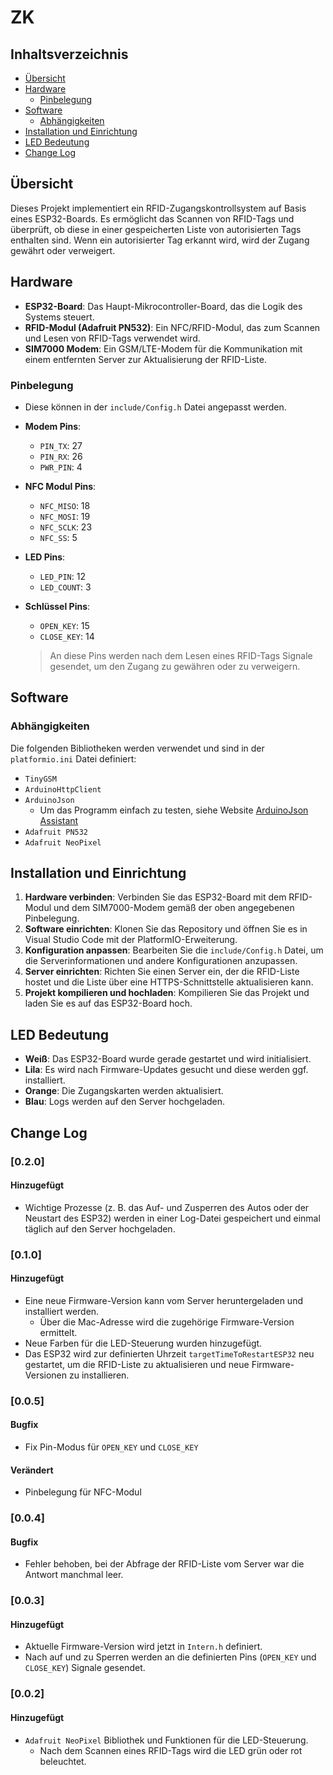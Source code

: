 # ZK

## Inhaltsverzeichnis

- [Übersicht](#übersicht)
- [Hardware](#hardware)
  - [Pinbelegung](#pinbelegung)
- [Software](#software)
  - [Abhängigkeiten](#abhängigkeiten)
- [Installation und Einrichtung](#installation-und-einrichtung)
- [LED Bedeutung](#led-bedeutung)
- [Change Log](#change-log)

## Übersicht

Dieses Projekt implementiert ein RFID-Zugangskontrollsystem auf Basis eines ESP32-Boards. Es ermöglicht das Scannen von RFID-Tags und überprüft, ob diese in einer gespeicherten Liste von autorisierten Tags enthalten sind. Wenn ein autorisierter Tag erkannt wird, wird der Zugang gewährt oder verweigert.

## Hardware

- **ESP32-Board**: Das Haupt-Mikrocontroller-Board, das die Logik des Systems steuert.
- **RFID-Modul (Adafruit PN532)**: Ein NFC/RFID-Modul, das zum Scannen und Lesen von RFID-Tags verwendet wird.
- **SIM7000 Modem**: Ein GSM/LTE-Modem für die Kommunikation mit einem entfernten Server zur Aktualisierung der RFID-Liste.

### Pinbelegung

- Diese können in der `include/Config.h` Datei angepasst werden.

- **Modem Pins**:
  - `PIN_TX`: 27
  - `PIN_RX`: 26
  - `PWR_PIN`: 4

- **NFC Modul Pins**:
  - `NFC_MISO`: 18
  - `NFC_MOSI`: 19
  - `NFC_SCLK`: 23
  - `NFC_SS`: 5

- **LED Pins**:
  - `LED_PIN`: 12
  - `LED_COUNT`: 3

- **Schlüssel Pins**:
  - `OPEN_KEY`: 15
  - `CLOSE_KEY`: 14
  > An diese Pins werden nach dem Lesen eines RFID-Tags Signale gesendet, um den Zugang zu gewähren oder zu verweigern.

## Software

### Abhängigkeiten

Die folgenden Bibliotheken werden verwendet und sind in der `platformio.ini` Datei definiert:

- `TinyGSM`
- `ArduinoHttpClient`
- `ArduinoJson`
  - Um das Programm einfach zu testen, siehe Website [ArduinoJson Assistant](https://arduinojson.org/v7/assistant/)
- `Adafruit PN532`
- `Adafruit NeoPixel`

## Installation und Einrichtung

1. **Hardware verbinden**: Verbinden Sie das ESP32-Board mit dem RFID-Modul und dem SIM7000-Modem gemäß der oben angegebenen Pinbelegung.
2. **Software einrichten**: Klonen Sie das Repository und öffnen Sie es in Visual Studio Code mit der PlatformIO-Erweiterung.
3. **Konfiguration anpassen**: Bearbeiten Sie die `include/Config.h` Datei, um die Serverinformationen und andere Konfigurationen anzupassen.
4. **Server einrichten**: Richten Sie einen Server ein, der die RFID-Liste hostet und die Liste über eine HTTPS-Schnittstelle aktualisieren kann.
5. **Projekt kompilieren und hochladen**: Kompilieren Sie das Projekt und laden Sie es auf das ESP32-Board hoch.

## LED Bedeutung

- **Weiß**: Das ESP32-Board wurde gerade gestartet und wird initialisiert.
- **Lila**: Es wird nach Firmware-Updates gesucht und diese werden ggf. installiert.
- **Orange**: Die Zugangskarten werden aktualisiert.
- **Blau**: Logs werden auf den Server hochgeladen.

## Change Log

### [0.2.0]

#### Hinzugefügt

- Wichtige Prozesse (z. B. das Auf- und Zusperren des Autos oder der Neustart des ESP32) werden in einer Log-Datei gespeichert und einmal täglich auf den Server hochgeladen.

### [0.1.0]

#### Hinzugefügt

- Eine neue Firmware-Version kann vom Server heruntergeladen und installiert werden.
  - Über die Mac-Adresse wird die zugehörige Firmware-Version ermittelt.
- Neue Farben für die LED-Steuerung wurden hinzugefügt.
- Das ESP32 wird zur definierten Uhrzeit `targetTimeToRestartESP32` neu gestartet, um die RFID-Liste zu aktualisieren und neue Firmware-Versionen zu installieren.

### [0.0.5]

#### Bugfix

- Fix Pin-Modus für `OPEN_KEY` und `CLOSE_KEY`

#### Verändert

- Pinbelegung für NFC-Modul

### [0.0.4]

#### Bugfix

- Fehler behoben, bei der Abfrage der RFID-Liste vom Server war die Antwort manchmal leer.

### [0.0.3]

#### Hinzugefügt

- Aktuelle Firmware-Version wird jetzt in `Intern.h` definiert.
- Nach auf und zu Sperren werden an die definierten Pins (`OPEN_KEY` und `CLOSE_KEY`) Signale gesendet.

### [0.0.2]

#### Hinzugefügt

- `Adafruit NeoPixel` Bibliothek und Funktionen für die LED-Steuerung.
  - Nach dem Scannen eines RFID-Tags wird die LED grün oder rot beleuchtet.